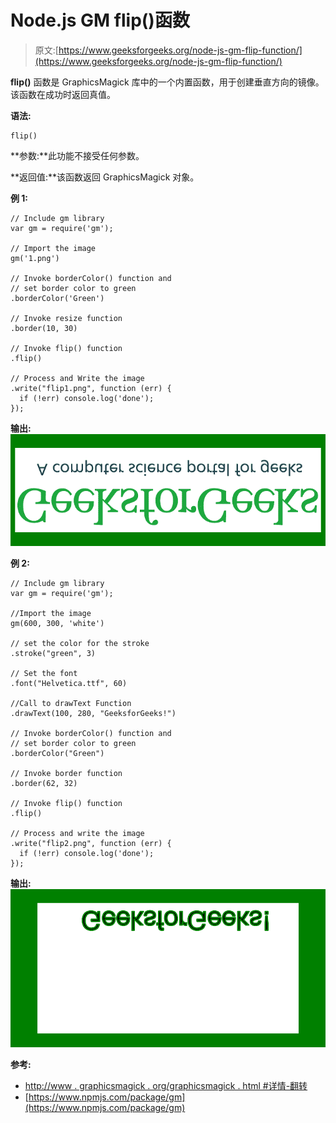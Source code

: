 # Node.js GM flip()函数

> 原文:[https://www.geeksforgeeks.org/node-js-gm-flip-function/](https://www.geeksforgeeks.org/node-js-gm-flip-function/)

**flip()** 函数是 GraphicsMagick 库中的一个内置函数，用于创建垂直方向的镜像。该函数在成功时返回真值。

**语法:**

```
flip()
```

**参数:**此功能不接受任何参数。

**返回值:**该函数返回 GraphicsMagick 对象。

**例 1:**

```
// Include gm library
var gm = require('gm');

// Import the image
gm('1.png')

// Invoke borderColor() function and
// set border color to green
.borderColor('Green')

// Invoke resize function
.border(10, 30)

// Invoke flip() function
.flip()

// Process and Write the image
.write("flip1.png", function (err) {
  if (!err) console.log('done');
});
```

**输出:**
![](img/bea97f0a32037272190fa6f99d351293.png)

**例 2:**

```
// Include gm library
var gm = require('gm');

//Import the image
gm(600, 300, 'white')

// set the color for the stroke
.stroke("green", 3)

// Set the font 
.font("Helvetica.ttf", 60)

//Call to drawText Function
.drawText(100, 280, "GeeksforGeeks!")

// Invoke borderColor() function and
// set border color to green
.borderColor("Green")

// Invoke border function
.border(62, 32)

// Invoke flip() function
.flip()

// Process and write the image 
.write("flip2.png", function (err) {
  if (!err) console.log('done');
});
```

**输出:**
![](img/eb8e728393361fa1efc0807346bd0ddd.png)

**参考:**

*   [http://www . graphicsmagick . org/graphicsmagick . html #详情-翻转](http://www.graphicsmagick.org/GraphicsMagick.html#details-flip)
*   [https://www.npmjs.com/package/gm](https://www.npmjs.com/package/gm)
